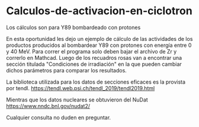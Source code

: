 # Calculos-de-activacion-en-ciclotron
Los cálculos son para Y89 bombardeado con protones

En esta oportunidad les dejo un ejemplo de cálculo de las actividades de los productos producidos al bombardear Y89 con protones con energía entre 0 y 40 MeV.
Para correr el programa solo deben bajar el archivo de Zr y correrlo en Mathcad. Luego de los recuadros rosas van a encontrar una sección titulada "Condiciones de irradiación" en la que pueden cambiar dichos parámetros para comparar los resultados.

La biblioteca utilizada para los datos de secciones eficaces es la provista por tendl. 
https://tendl.web.psi.ch/tendl_2019/tendl2019.html

Mientras que los datos nucleares se obtuvieron del NuDat https://www.nndc.bnl.gov/nudat2/

Cualquier consulta no duden en preguntar.
